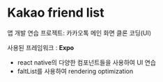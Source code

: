 # Kakao friend list

앱 개발 연습 프로젝트: 카카오톡 메인 화면 클론 코딩(UI)

사용된 프레임워크 : **Expo**

- react native의 다양한 컴포넌트들을 사용하여 UI 연습
- faltList를 사용하여 rendering optimization
